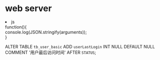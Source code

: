 # web server
<li>
js
</li>
function(){<br />
	console.log(JSON.stringify(arguments));<br />
}<br />

ALTER TABLE `tb_user_basic` ADD `userLastLogin` INT NULL DEFAULT NULL COMMENT '用户最后访问时间' AFTER `STATUS`;